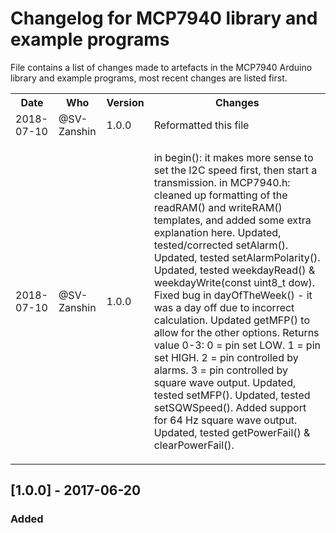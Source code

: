 # Changelog for MCP7940 library and example programs  
File contains a list of changes made to artefacts in the MCP7940 Arduino library and example programs, most recent changes are listed first.

<table>
  <th>Date</th>
  <th>Who</th>
  <th>Version</th>
  <th>Changes</th>
  <tr>
  </tr>
    <td>2018-07-10</td>
    <td>@SV-Zanshin</td>
    <td>1.0.0</td>
    <td>Reformatted this file</td>
  </tr>
    </tr>
    <td>2018-07-10</td>
    <td>@SV-Zanshin</td>
    <td>1.0.0</td>
    <td>

in begin(): it makes more sense to set the I2C speed first, then start a transmission.
in MCP7940.h: cleaned up formatting of the readRAM() and writeRAM() templates, and added some extra explanation here.
Updated, tested/corrected setAlarm().
Updated, tested setAlarmPolarity().
Updated, tested weekdayRead() & weekdayWrite(const uint8_t dow).
Fixed bug in dayOfTheWeek() - it was a day off due to incorrect calculation.
Updated getMFP() to allow for the other options. Returns value 0-3:
    0 = pin set LOW.
    1 = pin set HIGH.
    2 = pin controlled by alarms.
    3 = pin controlled by square wave output.
Updated, tested setMFP().
Updated, tested setSQWSpeed(). Added support for 64 Hz square wave output.
Updated, tested getPowerFail() & clearPowerFail().













</td>
  </tr>
</table>






## [1.0.0] - 2017-06-20  
### Added  

